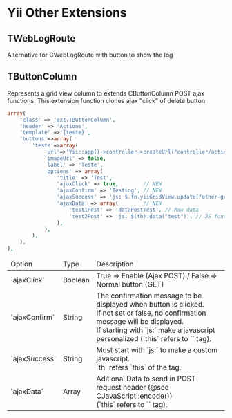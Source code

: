 # Yii Other Extensions

## TWebLogRoute
Alternative for CWebLogRoute with button to show the log

## TButtonColumn
Represents a grid view column to extends CButtonColumn POST ajax functions.
This extension function clones ajax "click" of delete button.
```php
array(
    'class' => 'ext.TButtonColumn',
    'header' => 'Actions',
    'template' =>'{teste}',
    'buttons'=>array(
        'teste'=>array(
            'url'=>'Yii::app()->controller->createUrl("controller/action",array("id"=>$data->primaryKey))',
            'imageUrl' => false,
            'label' => 'Teste',
            'options' => array(
                'title' => 'Test',
                'ajaxClick' => true,        // NEW
                'ajaxConfirm' => 'Testing', // NEW
                'ajaxSuccess' => 'js: $.fn.yiiGridView.update("other-grid");', // NEW
                'ajaxData' => array(        // NEW
                    'test1Post' => 'dataPostTest', // Raw data
                    'test2Post' => 'js: $(th).data("test")', // JS function to get data
                ),
            ),
        ),
    ),
),
```
<table>
    <thead>
        <tr>
            <td>Option</td>
            <td>Type</td>
            <td>Description</td>
        </tr>
    </thead>
    <tbody>
        <tr>
            <td>`ajaxClick`</td>
            <td>Boolean</td>
            <td>True => Enable (Ajax POST) / False => Normal button (GET)</td>
        </tr>
        <tr>
            <td>`ajaxConfirm`</td>
            <td>String</td>
            <td>
                The confirmation message to be displayed when button is clicked.<br>
                If not set or false, no confirmation message will be displayed.<br>
                If starting with `js:` make a javascript personalized (`this` refers to `<a>` tag).
            </td>
        </tr>
        <tr>
            <td>`ajaxSuccess`</td>
            <td>String</td>
            <td>
                Must start with `js:` to make a custom javascript.<br>
                `th` refers `this` of the <a> tag.
            </td>
        </tr>
        <tr>
            <td>`ajaxData`</td>
            <td>Array</td>
            <td>
                Aditional Data to send in POST request header (@see CJavaScript::encode())<br>
                (`this` refers to `<a>` tag).
            </td>
        </tr>
    </tbody>
</table>

